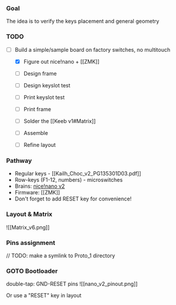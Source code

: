 ### Goal
The idea is to verify the keys placement and general geometry

### TODO
- [ ] Build a simple/sample board on factory switches, no multitouch
	- [x] Figure out nice!nano + [[ZMK]]
	- [ ] Design frame
	- [ ] Design keyslot test
	- [ ] Print keyslot test
	- [ ] Print frame
	- [ ] Solder the [[Keeb v1#Matrix]]
	- [ ] Assemble
	- [ ] Refine layout


### Pathway
- Regular keys - [[Kailh_Choc_v2_PG135301D03.pdf]]
- Row-keys (F1-12, numbers) - microswitches
- Brains: [nice!nano v2](https://nicekeyboards.com/docs/nice-nano/getting-started)
- Firmware: [[ZMK]]
- Don't forget to add RESET key for convenience!

### Layout & Matrix
![[Matrix_v6.png]]

### Pins assignment
// TODO: make a symlink to Proto_1 directory

### GOTO Bootloader
double-tap:
GND-RESET pins
![[nano_v2_pinout.png]]

Or use a "RESET" key in layout